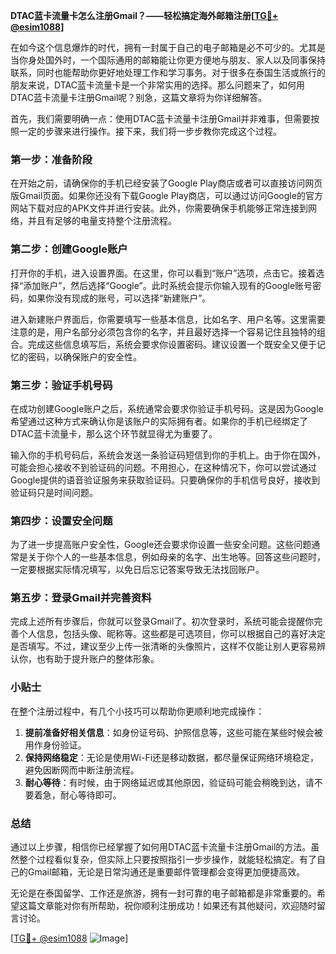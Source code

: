 **DTAC蓝卡流量卡怎么注册Gmail？——轻松搞定海外邮箱注册[[TG💪+ @esim1088](https://t.me/s/esim1088)]**

在如今这个信息爆炸的时代，拥有一封属于自己的电子邮箱是必不可少的。尤其是当你身处国外时，一个国际通用的邮箱能让你更方便地与朋友、家人以及同事保持联系，同时也能帮助你更好地处理工作和学习事务。对于很多在泰国生活或旅行的朋友来说，DTAC蓝卡流量卡是一个非常实用的选择。那么问题来了，如何用DTAC蓝卡流量卡注册Gmail呢？别急，这篇文章将为你详细解答。

首先，我们需要明确一点：使用DTAC蓝卡流量卡注册Gmail并非难事，但需要按照一定的步骤来进行操作。接下来，我们将一步步教你完成这个过程。

### 第一步：准备阶段

在开始之前，请确保你的手机已经安装了Google Play商店或者可以直接访问网页版Gmail页面。如果你还没有下载Google Play商店，可以通过访问Google的官方网站下载对应的APK文件并进行安装。此外，你需要确保手机能够正常连接到网络，并且有足够的电量支持整个注册流程。

### 第二步：创建Google账户

打开你的手机，进入设置界面。在这里，你可以看到“账户”选项，点击它。接着选择“添加账户”，然后选择“Google”。此时系统会提示你输入现有的Google账号密码，如果你没有现成的账号，可以选择“新建账户”。

进入新建账户界面后，你需要填写一些基本信息，比如名字、用户名等。这里需要注意的是，用户名部分必须包含你的名字，并且最好选择一个容易记住且独特的组合。完成这些信息填写后，系统会要求你设置密码。建议设置一个既安全又便于记忆的密码，以确保账户的安全性。

### 第三步：验证手机号码

在成功创建Google账户之后，系统通常会要求你验证手机号码。这是因为Google希望通过这种方式来确认你是该账户的实际拥有者。如果你的手机已经绑定了DTAC蓝卡流量卡，那么这个环节就显得尤为重要了。

输入你的手机号码后，系统会发送一条验证码短信到你的手机上。由于你在国外，可能会担心接收不到验证码的问题。不用担心，在这种情况下，你可以尝试通过Google提供的语音验证服务来获取验证码。只要确保你的手机信号良好，接收到验证码只是时间问题。

### 第四步：设置安全问题

为了进一步提高账户安全性，Google还会要求你设置一些安全问题。这些问题通常是关于你个人的一些基本信息，例如母亲的名字、出生地等。回答这些问题时，一定要根据实际情况填写，以免日后忘记答案导致无法找回账户。

### 第五步：登录Gmail并完善资料

完成上述所有步骤后，你就可以登录Gmail了。初次登录时，系统可能会提醒你完善个人信息，包括头像、昵称等。这些都是可选项目，你可以根据自己的喜好决定是否填写。不过，建议至少上传一张清晰的头像照片，这样不仅能让别人更容易辨认你，也有助于提升账户的整体形象。

### 小贴士

在整个注册过程中，有几个小技巧可以帮助你更顺利地完成操作：

1. **提前准备好相关信息**：如身份证号码、护照信息等，这些可能在某些时候会被用作身份验证。
2. **保持网络稳定**：无论是使用Wi-Fi还是移动数据，都尽量保证网络环境稳定，避免因断网而中断注册流程。
3. **耐心等待**：有时候，由于网络延迟或其他原因，验证码可能会稍晚到达，请不要着急，耐心等待即可。

### 总结

通过以上步骤，相信你已经掌握了如何用DTAC蓝卡流量卡注册Gmail的方法。虽然整个过程看似复杂，但实际上只要按照指引一步步操作，就能轻松搞定。有了自己的Gmail邮箱，无论是日常沟通还是重要邮件管理都会变得更加便捷高效。

无论是在泰国留学、工作还是旅游，拥有一封可靠的电子邮箱都是非常重要的。希望这篇文章能对你有所帮助，祝你顺利注册成功！如果还有其他疑问，欢迎随时留言讨论。

[[TG💪+ @esim1088](https://t.me/s/esim1088) ![Image](https://i.postimg.cc/4NQfJmqS/Snipaste-2025-05-13-00-14-12.png)]